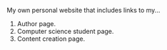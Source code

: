 My own personal website that includes links to my...
  1. Author page.
  2. Computer science student page.
  3. Content creation page. 
